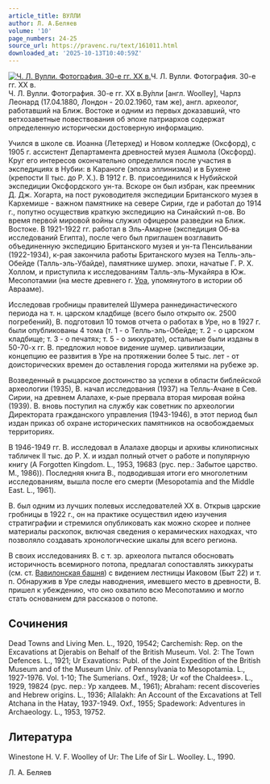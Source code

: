 ```yaml
---
article_title: ВУЛЛИ
author: Л. А.Беляев
volume: '10'
page_numbers: 24-25
source_url: https://pravenc.ru/text/161011.html
downloaded_at: '2025-10-13T10:40:59Z'
---
```


[![Ч. Л. Вулли. Фотография. 30-е гг. ХХ в.](https://pravenc.ru/data/240/467/1234/i200.jpg "Кликните для увеличения картинки")](https://pravenc.ru/data/240/467/1234/i400.jpg)Ч. Л. Вулли. Фотография. 30-е гг. ХХ в.  
Ч. Л. Вулли. Фотография. 30-е гг. ХХ в.Ву́лли [англ. Woolley], Чарлз Леонард (17.04.1880, Лондон - 20.02.1960, там же), англ. археолог, работавший на Ближ. Востоке и одним из первых доказавший, что ветхозаветные повествования об эпохе патриархов содержат определенную исторически достоверную информацию.

Учился в школе св. Иоанна (Летерхед) и Новом колледже (Оксфорд), с 1905 г. ассистент Департамента древностей музея Ашмола (Оксфорд). Круг его интересов окончательно определился после участия в экспедициях в Нубии: в Караноге (эпоха эллинизма) и в Бухене (крепости II тыс. до Р. Х.). В 1912 г. В. присоединился к Нубийской экспедиции Оксфордского ун-та. Вскоре он был избран, как преемник Д. Дж. Хогарта, на пост руководителя экспедиции Британского музея в Кархемише - важном памятнике на севере Сирии, где и работал до 1914 г., попутно осуществив краткую экспедицию на Синайский п-ов. Во время первой мировой войны служил офицером разведки на Ближ. Востоке. В 1921-1922 гг. работал в Эль-Амарне (экспедиция Об-ва исследований Египта), после чего был приглашен возглавить объединенную экспедицию Британского музея и ун-та Пенсильвании (1922-1934), к-рая закончила работы Британского музея на Телль-эль-Обейде (Талль-эль-Убайде), памятнике шумер. эпохи, начатые Г. Р. Х. Холлом, и приступила к исследованиям Талль-эль-Мукайяра в Юж. Месопотамии (на месте древнего г. [Ура](https://pravenc.ru/text/Ура.html), упомянутого в истории об Аврааме).

Исследовав гробницы правителей Шумера раннединастического периода на т. н. царском кладбище (всего было открыто ок. 2500 погребений), В. подготовил 10 томов отчета о работах в Уре, но в 1927 г. были опубликованы 4 тома (т. 1 - о Телль-эль-Обейде; т. 2 - о царском кладбище; т. 3 - о печатях; т. 5 - о зиккурате), остальные были изданы в 50-70-х гг. В. предложил новое видение шумер. цивилизации, концепцию ее развития в Уре на протяжении более 5 тыс. лет - от доисторических времен до оставления города жителями на рубеже эр.

Возведенный в рыцарское достоинство за успехи в области библейской археологии (1935), В. начал исследования (1937) на Телль-Ачане в Сев. Сирии, на древнем Алалахе, к-рые прервала вторая мировая война (1939). В. вновь поступил на службу как советник по археологии Директората гражданского управления (1943-1946), в этот период был издан приказ об охране исторических памятников на освобождаемых территориях.

В 1946-1949 гг. В. исследовал в Алалахе дворцы и архивы клинописных табличек II тыс. до Р. Х. и издал полный отчет о работе и популярную книгу (A Forgotten Kingdom. L., 1953, 19683 (рус. пер.: Забытое царство. М., 1986)). Последняя книга В., подводившая итоги его многолетним исследованиям, вышла после его смерти (Mesopotamia and the Middle East. L., 1961).

В. был одним из лучших полевых исследователей ХХ в. Открыв царские гробницы в 1922 г., он на практике осуществил идею изучения стратиграфии и стремился опубликовать как можно скорее и полнее материалы раскопок, включая сведения о керамических находках, что позволяло создавать хронологические шкалы для всего региона.

В своих исследованиях В. с т. зр. археолога пытался обосновать историчность всемирного потопа, предлагал сопоставлять зиккураты (см. ст. [Вавилонская башня](<https://pravenc.ru/text/Вавилонская башня.html>)) с видением лестницы Иаковом (Быт 22) и т. п. Обнаружив в Уре следы наводнения, имевшего место в древности, В. пришел к убеждению, что оно охватило всю Месопотамию и могло стать основанием для рассказов о потопе.

## Сочинения

Dead Towns and Living Men. L., 1920, 19542; Carchemish: Rep. on the Excavations at Djerabis on Behalf of the British Museum. Vol. 2: The Town Defences. L., 1921; Ur Exavations: Publ. of the Joint Expedition of the British Museum and of the Museum Univ. of Pennsylvania to Mesopotamia. L., 1927-1976. Vol. 1-10; The Sumerians. Oxf., 1928; Ur «of the Chaldees». L., 1929, 19824 (рус. пер.: Ур халдеев. М., 1961); Abraham: recent discoveries and Hebrew origins. L., 1936; Allalakh: An Account of the Excavations at Tell Atchana in the Hatay, 1937-1949. Oxf., 1955; Spadework: Adventures in Archaeology. L., 1953, 19752.

## Литература

Winestone H. V. F. Woolley of Ur: The Life of Sir L. Woolley. L., 1990.

Л. А.  Беляев
